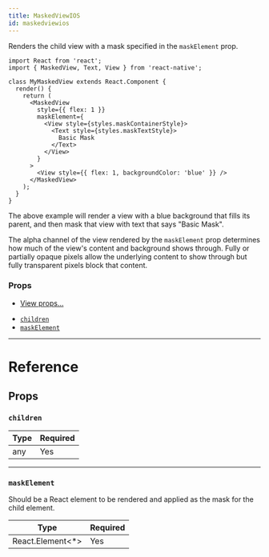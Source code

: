 ```yaml
---
title: MaskedViewIOS
id: maskedviewios
---
```


Renders the child view with a mask specified in the `maskElement` prop.

```
import React from 'react';
import { MaskedView, Text, View } from 'react-native';

class MyMaskedView extends React.Component {
  render() {
    return (
      <MaskedView
        style={{ flex: 1 }}
        maskElement={
          <View style={styles.maskContainerStyle}>
            <Text style={styles.maskTextStyle}>
              Basic Mask
            </Text>
          </View>
        }
      >
        <View style={{ flex: 1, backgroundColor: 'blue' }} />
      </MaskedView>
    );
  }
}
```

The above example will render a view with a blue background that fills its parent, and then mask that view with text that says "Basic Mask".

The alpha channel of the view rendered by the `maskElement` prop determines how much of the view's content and background shows through. Fully or partially opaque pixels allow the underlying content to show through but fully transparent pixels block that content.

### Props

- [View props...](view.md#props)

* [`children`](maskedviewios.md#children)
* [`maskElement`](maskedviewios.md#maskelement)

---

# Reference

## Props

### `children`

| Type | Required |
| ---- | -------- |
| any  | Yes      |

---

### `maskElement`

Should be a React element to be rendered and applied as the mask for the child element.

| Type              | Required |
| ----------------- | -------- |
| React.Element<\*> | Yes      |
